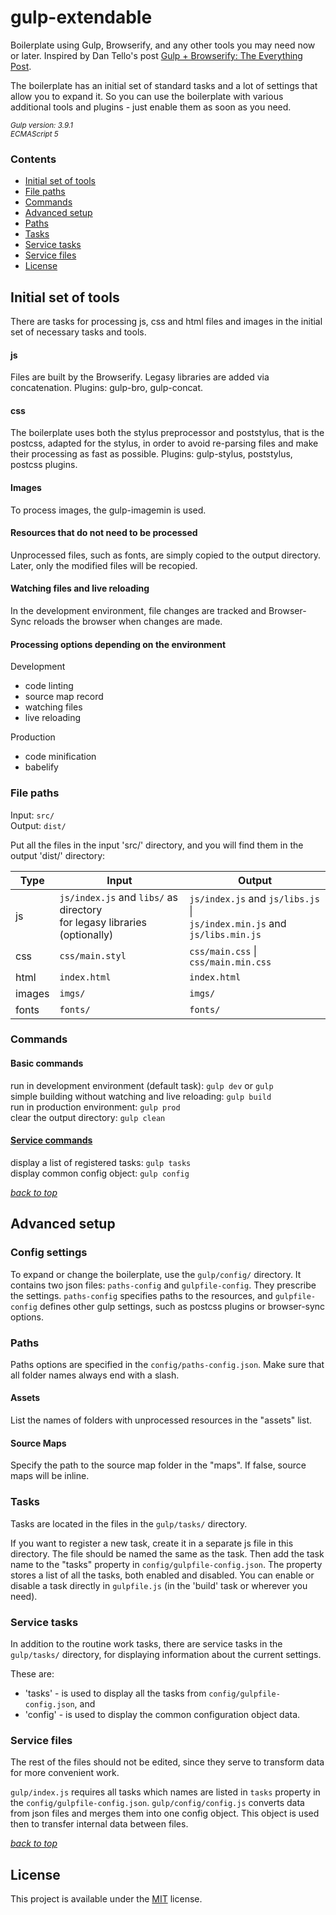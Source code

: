 # gulp-extendable

Boilerplate using Gulp, Browserify, and any other tools you may need now or later. 
Inspired by Dan Tello's post [Gulp + Browserify: The Everything Post](https://www.viget.com/articles/gulp-browserify-starter-faq/).

The boilerplate has an initial set of standard tasks and a lot of settings that allow you to expand it.
So you can use the boilerplate with various additional tools and plugins - just enable them as soon as you need.

*<sub>Gulp version: 3.9.1</sub>*  
*<sub>ECMAScript 5</sub>*

### Contents
- [Initial set of tools](#initial-set-of-tools)
- [File paths](#file-paths)
- [Commands](#commands)
- [Advanced setup](#advanced-setup)
- [Paths](#paths)
- [Tasks](#tasks)
- [Service tasks](#service-tasks)
- [Service files](#service-files)
- [License](#license)  

## Initial set of tools

There are tasks for processing js, css and html files and images in the initial set of necessary tasks and tools.

#### js

Files are built by the Browserify. Legasy libraries are added via concatenation. Plugins: gulp-bro, gulp-concat.

#### css

The boilerplate uses both the stylus preprocessor and poststylus, that is the postcss, adapted for the stylus, 
in order to avoid re-parsing files and make their processing as fast as possible. Plugins: gulp-stylus, poststylus, postcss plugins.

#### Images

To process images, the gulp-imagemin is used.

#### Resources that do not need to be processed

Unprocessed files, such as fonts, are simply copied to the output directory. Later, only the modified files will be recopied.

#### Watching files and live reloading

In the development environment, file changes are tracked and Browser-Sync reloads the browser when changes are made.
 
#### Processing options depending on the environment

Development
- code linting
- source map record
- watching files
- live reloading

Production
- code minification 
- babelify 

### File paths

Input: `src/`  
Output: `dist/`

Put all the files in the input 'src/' directory, and you will find them in the output 'dist/' directory:

| Type | Input | Output |
| --- | --- | --- |
| js  | `js/index.js` and `libs/` as directory  <br> for legasy libraries (optionally) | `js/index.js` and `js/libs.js` \|  <br> `js/index.min.js` and `js/libs.min.js` |
| css | `css/main.styl` | `css/main.css` \| `css/main.min.css` |
| html | `index.html` | `index.html` |
| images | `imgs/` | `imgs/` |
| fonts | `fonts/` | `fonts/` |  


### Commands

#### Basic commands

run in development environment (default task): `gulp dev` or `gulp`  
simple building without watching and live reloading: `gulp build`  
run in production environment: `gulp prod`  
clear the output directory: `gulp clean`  

#### [Service commands](#service-tasks)

display a list of registered tasks: `gulp tasks`  
display common config object: `gulp config`  

*[back to top](#gulp-extendable)*  

## Advanced setup

### Config settings

To expand or change the boilerplate, use the `gulp/config/` directory. It contains two json files: `paths-config` and `gulpfile-config`. They prescribe the settings.
`paths-config` specifies paths to the resources, and `gulpfile-config` defines other gulp settings, such as postcss plugins or browser-sync options.

### Paths

Paths options are specified in the `config/paths-config.json`. Make sure that all folder names always end with a slash.

#### Assets

List the names of folders with unprocessed resources in the "assets" list.

#### Source Maps

Specify the path to the source map folder in the "maps". If false, source maps will be inline.

### Tasks

Tasks are located in the files in the `gulp/tasks/` directory.

If you want to register a new task, create it in a separate js file in this directory. The file should be named the same as the task.
Then add the task name to the "tasks" property in `config/gulpfile-config.json`. The property stores a list of all the tasks, both enabled and disabled.
You can enable or disable a task directly in `gulpfile.js` (in the 'build' task or wherever you need).

### Service tasks

In addition to the routine work tasks, there are service tasks in the `gulp/tasks/` directory, for displaying information about the current settings.

These are: 
- 'tasks' - is used to display all the tasks from `config/gulpfile-config.json`, and
- 'config' - is used to display the common configuration object data.

### Service files

The rest of the files should not be edited, since they serve to transform data for more convenient work.

`gulp/index.js` requires all tasks which names are listed in `tasks` property in the `config/gulpfile-config.json`.
`gulp/config/config.js` converts data from json files and merges them into one config object. This object is used then to transfer internal data between files.

*[back to top](#gulp-extendable)*  

## License
This project is available under the [MIT](./license) license.  